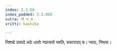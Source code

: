 ```yaml
---
index: 3.3.60
index_padded: 3.3.060
sutra: नौ ण च
vritti: kashika

---
```

निशब्दे उपपदे अदेः धातोः णप्रत्ययो भवति, चकारादप् च। न्यादः, निघसः।